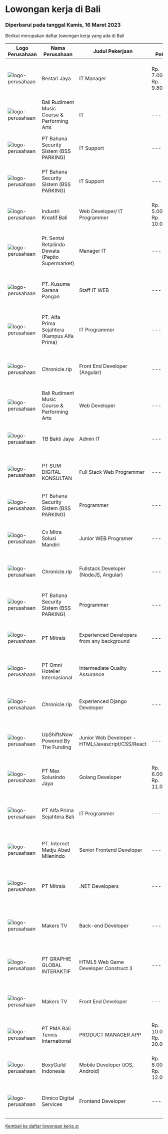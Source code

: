 
  # Lowongan kerja di Bali

  ### Diperbarui pada tanggal Kamis, 16 Maret 2023

  Berikut merupakan daftar lowongan kerja yang ada di Bali

  |Logo Perusahaan | Nama Perusahaan | Judul Pekerjaan | Gaji Pekerjaan | Lokasi | Deskripsi | Tanggal diunggah | Pranala |
  | -------------- | --------------- | --------------- | --------- | --------- | -------------- | ------- | ----------- |
  |![logo-perusahaan](https://image-service-cdn.seek.com.au/45a11907eae64124e0c6985efec1606da2c99ee6/ee4dce1061f3f616224767ad58cb2fc751b8d2dc)|Bestari Jaya|IT Manager|Rp. 7.000.000-Rp. 9.800.000|Badung|The ideal candidate will have a wealth of experience tackling various hardware and software problems. They should be comfortable providing technology...|Rabu, 15 Maret 2023|https://www.jobstreet.co.id/id/job/it-manager-4262747?token=0~225038b7-9176-46a3-9d77-5fc6a648943b&sectionRank=1&jobId=jobstreet-id-job-4262747|
|![logo-perusahaan](https://i.ibb.co/sqvTCh9/112815900-stock-vector-no-image-available-icon-flat-vector.webp)|Bali Rudiment Music Course & Performing Arts|IT|---|Padang|Freshgraduate dari bidang ilmu komputer, teknologi informasi Menguasai bahasa pemrograman Memahami jaringan komputer, instalasi software dan hardware...|Rabu, 15 Maret 2023|https://www.jobstreet.co.id/id/job/it-1034842336?token=0~225038b7-9176-46a3-9d77-5fc6a648943b&sectionRank=2&jobId=jobstreet-id-job-1034842336|
|![logo-perusahaan](https://i.ibb.co/sqvTCh9/112815900-stock-vector-no-image-available-icon-flat-vector.webp)|PT Bahana Security Sistem (BSS PARKING)|IT Support|---|Padang|Kualifikasi:• Pendidikan minimal D3 (Jurusan Mesin/ Elektro/ Sipil/ IT)• Mampu mengoperasikan komputer dan (Ms. Word &amp; Excel)• Menguasai sistem...|Rabu, 15 Maret 2023|https://www.jobstreet.co.id/id/job/it-support-1034859311?token=0~225038b7-9176-46a3-9d77-5fc6a648943b&sectionRank=3&jobId=jobstreet-id-job-1034859311|
|![logo-perusahaan](https://i.ibb.co/sqvTCh9/112815900-stock-vector-no-image-available-icon-flat-vector.webp)|PT Bahana Security Sistem (BSS PARKING)|IT Support|---|Klungkung|Kualifikasi:• Pendidikan minimal D3 (Jurusan Mesin/ Elektro/ Sipil/ IT)• Mampu mengoperasikan komputer dan (Ms. Word &amp; Excel)• Menguasai sistem...|Rabu, 15 Maret 2023|https://www.jobstreet.co.id/id/job/it-support-1035096566?token=0~225038b7-9176-46a3-9d77-5fc6a648943b&sectionRank=4&jobId=jobstreet-id-job-1035096566|
|![logo-perusahaan](https://i.ibb.co/sqvTCh9/112815900-stock-vector-no-image-available-icon-flat-vector.webp)|Industri Kreatif Bali|Web Developer/ IT Programmer|Rp. 5.000.000-Rp. 10.000.000|Bali|Benefits:Salary and bonuses Remote work life balance Skill developmentWe are seeking talented and experienced Web Developers to join our team. The...|Selasa, 14 Maret 2023|https://www.jobstreet.co.id/id/job/web-developer-it-programmer-4260499?token=0~225038b7-9176-46a3-9d77-5fc6a648943b&sectionRank=5&jobId=jobstreet-id-job-4260499|
|![logo-perusahaan](https://i.ibb.co/sqvTCh9/112815900-stock-vector-no-image-available-icon-flat-vector.webp)|Pt. Sental Retailindo Dewata (Pepito Supermarket)|Manager IT|---|Kuta|Merencanakan strategi implementasi atas kebijakan perusahaanMemastikan semua sistem IT dapat berjalan dengan lancarMemonitor pelaksanaan strategi dan...|Rabu, 15 Maret 2023|https://www.jobstreet.co.id/id/job/manager-it-1034914751?token=0~225038b7-9176-46a3-9d77-5fc6a648943b&sectionRank=6&jobId=jobstreet-id-job-1034914751|
|![logo-perusahaan](https://i.ibb.co/sqvTCh9/112815900-stock-vector-no-image-available-icon-flat-vector.webp)|PT. Kusuma Sarana Pangan|Staff IT WEB|---|Bali|PT. KUSUMA SARANA PANGANPenempatan di : TabananDeskripsi Pekerjaan : Melakukan analisa terkait pengembangan sistem situs web / aplikasi dan Melakukan...|Rabu, 15 Maret 2023|https://www.jobstreet.co.id/id/job/staff-it-web-1034797413?token=0~225038b7-9176-46a3-9d77-5fc6a648943b&sectionRank=7&jobId=jobstreet-id-job-1034797413|
|![logo-perusahaan](https://i.ibb.co/sqvTCh9/112815900-stock-vector-no-image-available-icon-flat-vector.webp)|PT. Alfa Prima Sejahtera (Kampus Alfa Prima)|IT Programmer|---|Bali|KAPAN TERAKHIR KALI ANDA MERASA BENAR-BENAR BAHAGIA DALAM BEKERJA?Ayo seru-seruan bareng kami di Alfa Prima. Sebuah Lembaga  Pendidikan yang sedang...|Rabu, 15 Maret 2023|https://www.jobstreet.co.id/id/job/it-programmer-1034957002?token=0~225038b7-9176-46a3-9d77-5fc6a648943b&sectionRank=8&jobId=jobstreet-id-job-1034957002|
|![logo-perusahaan](https://image-service-cdn.seek.com.au/7977cab6eaa2aa12d661f57f3b951da0b53b9ec0/ee4dce1061f3f616224767ad58cb2fc751b8d2dc)|Chronicle.rip|Front End Developer (Angular)|---|Bali|Do you love a good challenge? Are you a creative thinker who's always looking for new and innovative ways to solve problems? Then Chronicle might be...|Rabu, 15 Maret 2023|https://www.jobstreet.co.id/id/job/front-end-developer-angular-4243532?token=0~225038b7-9176-46a3-9d77-5fc6a648943b&sectionRank=9&jobId=jobstreet-id-job-4243532|
|![logo-perusahaan](https://i.ibb.co/sqvTCh9/112815900-stock-vector-no-image-available-icon-flat-vector.webp)|Bali Rudiment Music Course & Performing Arts|Web Developer|---|Padang|Freshgraduate dari bidang ilmu komputer, teknologi informasi  Menguasai bahasa pemrograman Memahami jaringan komputer, instalasi software dan hardware...|Rabu, 15 Maret 2023|https://www.jobstreet.co.id/id/job/web-developer-1034842344?token=0~225038b7-9176-46a3-9d77-5fc6a648943b&sectionRank=10&jobId=jobstreet-id-job-1034842344|
|![logo-perusahaan](https://image-service-cdn.seek.com.au/c8a6bb168a90c7b34315543d20233555c173e7ef/ee4dce1061f3f616224767ad58cb2fc751b8d2dc)|TB Bakti Jaya|Admin IT|---|Padang|Pengalaman di posisi yang sama dari 2 tahun; Pengetahuan tentang berbagai sistem pencarian, dan mampu untuk menggunakannya; Mampu berkomunikasi dengan...|Selasa, 14 Maret 2023|https://www.jobstreet.co.id/id/job/admin-it-1035028157?token=0~225038b7-9176-46a3-9d77-5fc6a648943b&sectionRank=11&jobId=jobstreet-id-job-1035028157|
|![logo-perusahaan](https://i.ibb.co/sqvTCh9/112815900-stock-vector-no-image-available-icon-flat-vector.webp)|PT SUM DIGITAL KONSULTAN|Full Stack Web Programmer|---|Bali|PT. Sum Digital Konsultan adalah Perusahaan bergerak dibidang IT di Bali yang memiliki hubungan kerjasama dengan perusahaan IT di Jepang. Bergerak...|Rabu, 15 Maret 2023|https://www.jobstreet.co.id/id/job/full-stack-web-programmer-1035043548?token=0~225038b7-9176-46a3-9d77-5fc6a648943b&sectionRank=12&jobId=jobstreet-id-job-1035043548|
|![logo-perusahaan](https://i.ibb.co/sqvTCh9/112815900-stock-vector-no-image-available-icon-flat-vector.webp)|PT Bahana Security Sistem (BSS PARKING)|Programmer|---|Padang|Kualifikasi: Pria/WanitaKomunikatif, dapat bekerja dalam Team &amp; IndividuPendidikan minimal D3 (Jurusan Teknik Informatika / Sistem Informasi/...|Rabu, 15 Maret 2023|https://www.jobstreet.co.id/id/job/programmer-1034825163?token=0~225038b7-9176-46a3-9d77-5fc6a648943b&sectionRank=13&jobId=jobstreet-id-job-1034825163|
|![logo-perusahaan](https://i.ibb.co/sqvTCh9/112815900-stock-vector-no-image-available-icon-flat-vector.webp)|Cv Mitra Solusi  Mandiri|Junior WEB Programer|---|Bali|Keuntungan:1. Gaji UMR Bali.2. Tunjangan  Deskripsi pekerjaan:1. Menguasai bahasa pemograman Laravel, Javascript, Vue Js dan Desain.2. Mampu...|Rabu, 15 Maret 2023|https://www.jobstreet.co.id/id/job/junior-web-programer-1035065370?token=0~225038b7-9176-46a3-9d77-5fc6a648943b&sectionRank=14&jobId=jobstreet-id-job-1035065370|
|![logo-perusahaan](https://image-service-cdn.seek.com.au/54d704f55a597b1421c2fa80146242efd1397131/ee4dce1061f3f616224767ad58cb2fc751b8d2dc)|Chronicle.rip|Fullstack Developer (NodeJS, Angular)|---|Bali|Are you an innovative and creative thinker who wants to make a difference in an exciting and rapidly growing industry? Look no further! Our startup in...|Rabu, 15 Maret 2023|https://www.jobstreet.co.id/id/job/fullstack-developer-nodejs-angular-4243521?token=0~225038b7-9176-46a3-9d77-5fc6a648943b&sectionRank=15&jobId=jobstreet-id-job-4243521|
|![logo-perusahaan](https://i.ibb.co/sqvTCh9/112815900-stock-vector-no-image-available-icon-flat-vector.webp)|PT Bahana Security Sistem (BSS PARKING)|Programmer|---|Klungkung|Kualifikasi:  • Pria/Wanita• Komunikatif, dapat bekerja dalam Team &amp; Individu• Pendidikan minimal D3 (Jurusan Teknik Informatika / Sistem...|Rabu, 15 Maret 2023|https://www.jobstreet.co.id/id/job/programmer-1035096479?token=0~225038b7-9176-46a3-9d77-5fc6a648943b&sectionRank=16&jobId=jobstreet-id-job-1035096479|
|![logo-perusahaan](https://image-service-cdn.seek.com.au/7026eb1e60f7602835ce5daa9bc2edc6d0996c85/ee4dce1061f3f616224767ad58cb2fc751b8d2dc)|PT Mitrais|Experienced Developers from any background|---|Bali|Build your Career with Mitrais ! We're looking for experienced Software Engineers from any background to be part of our team. What will you be doing? ...|Rabu, 15 Maret 2023|https://www.jobstreet.co.id/id/job/experienced-developers-from-any-background-4262572?token=0~225038b7-9176-46a3-9d77-5fc6a648943b&sectionRank=17&jobId=jobstreet-id-job-4262572|
|![logo-perusahaan](https://i.ibb.co/sqvTCh9/112815900-stock-vector-no-image-available-icon-flat-vector.webp)|PT Omni Hotelier Internasional|Intermediate Quality Assurance|---|Bali|Kami sedang mencari Junior QA untuk bergabung dengan tim kami dalam memastikan produk-produk kami memenuhi standar kualitas tertinggi. Sebagai Junior...|Rabu, 15 Maret 2023|https://www.jobstreet.co.id/id/job/intermediate-quality-assurance-1035028250?token=0~225038b7-9176-46a3-9d77-5fc6a648943b&sectionRank=18&jobId=jobstreet-id-job-1035028250|
|![logo-perusahaan](https://image-service-cdn.seek.com.au/54d704f55a597b1421c2fa80146242efd1397131/ee4dce1061f3f616224767ad58cb2fc751b8d2dc)|Chronicle.rip|Experienced Django Developer|---|Bali|Are you an experienced Django developer who is passionate about using technology to make a real impact on people's lives? Join our team at Chronicle,...|Rabu, 15 Maret 2023|https://www.jobstreet.co.id/id/job/experienced-django-developer-4243509?token=0~225038b7-9176-46a3-9d77-5fc6a648943b&sectionRank=19&jobId=jobstreet-id-job-4243509|
|![logo-perusahaan](https://i.ibb.co/sqvTCh9/112815900-stock-vector-no-image-available-icon-flat-vector.webp)|UpShiftsNow Powered By The Funding|Junior Web Developer - HTML/Javascript/CSS/React|---|Bali|-&gt; Are you a keen developer willing to work hard and gain a lot of experience?-&gt; Eager to learn and grow in a fast-paced equal opportunity...|Rabu, 15 Maret 2023|https://www.jobstreet.co.id/id/job/junior-web-developer-html-javascript-css-react-1034957038?token=0~225038b7-9176-46a3-9d77-5fc6a648943b&sectionRank=20&jobId=jobstreet-id-job-1034957038|
|![logo-perusahaan](https://image-service-cdn.seek.com.au/d528f747d71b6f25f37f0562919e21c80001cd02/ee4dce1061f3f616224767ad58cb2fc751b8d2dc)|PT Max Solusindo Jaya|Golang Developer|Rp. 6.000.000-Rp. 11.000.000|Bali|Write efficient, scalable and modular Go code. Knowledge how about code optimizing, query optimizing, and goroutine. Familiar with RESTful API and...|Selasa, 14 Maret 2023|https://www.jobstreet.co.id/id/job/golang-developer-4261426?token=0~225038b7-9176-46a3-9d77-5fc6a648943b&sectionRank=21&jobId=jobstreet-id-job-4261426|
|![logo-perusahaan](https://image-service-cdn.seek.com.au/63f40e7f255a2776a9903d4f3357ed45921566f7/ee4dce1061f3f616224767ad58cb2fc751b8d2dc)|PT Alfa Prima Sejahtera Bali|IT Programmer|---|Denpasar|KAPAN TERAKHIR KALI ANDA MERASA BENAR-BENAR BAHAGIA DALAM BEKERJA?Ayo seru-seruan bareng kami di Alfa Prima. Sebuah Lembaga Pendidikan yang sedang...|Jumat, 10 Maret 2023|https://www.jobstreet.co.id/id/job/it-programmer-4257367?token=0~225038b7-9176-46a3-9d77-5fc6a648943b&sectionRank=22&jobId=jobstreet-id-job-4257367|
|![logo-perusahaan](https://image-service-cdn.seek.com.au/333c3eec13791aaf6942751977cd098be896d817/ee4dce1061f3f616224767ad58cb2fc751b8d2dc)|PT. Internet Madju Abad Milenindo|Senior Frontend Developer|---|Bali|Job Descriptions Turning UI/UX designs into prototypes, creating excellent interactions from designs Writing reusable code and libraries to a standard...|Minggu, 12 Maret 2023|https://www.jobstreet.co.id/id/job/senior-frontend-developer-4248073?token=0~225038b7-9176-46a3-9d77-5fc6a648943b&sectionRank=23&jobId=jobstreet-id-job-4248073|
|![logo-perusahaan](https://image-service-cdn.seek.com.au/969b0c47f133a1e0155056a5d964c63953dd6304/ee4dce1061f3f616224767ad58cb2fc751b8d2dc)|PT Mitrais|.NET Developers|---|Denpasar|Build your Career with Mitrais! We're looking for experienced .NET Software Engineers to be part of our team. What will you be doing?  Coding...|Rabu, 15 Maret 2023|https://www.jobstreet.co.id/id/job/.net-developers-4262570?token=0~225038b7-9176-46a3-9d77-5fc6a648943b&sectionRank=24&jobId=jobstreet-id-job-4262570|
|![logo-perusahaan](https://i.ibb.co/sqvTCh9/112815900-stock-vector-no-image-available-icon-flat-vector.webp)|Makers TV|Back-end Developer|---|Bali|A tech company in Canggu, Bali is looking for a talented and enthusiastic Back End Developer (Full-time, Bali based)Responsibilities: Participate in...|Rabu, 15 Maret 2023|https://www.jobstreet.co.id/id/job/back-end-developer-1034997737?token=0~225038b7-9176-46a3-9d77-5fc6a648943b&sectionRank=25&jobId=jobstreet-id-job-1034997737|
|![logo-perusahaan](https://image-service-cdn.seek.com.au/f9a751ea24d68e4658d0eb7882e2db58a9b95cb0/ee4dce1061f3f616224767ad58cb2fc751b8d2dc)|PT GRAPHIE GLOBAL INTERAKTIF|HTML5 Web Game Developer Construct 3|---|Bali|Deskripsi Pekerjaan : Usia maksimal 35 tahun Pendidikan terakhir minimal D3 Menyenangi dunia aplikasi komputer dan pembuatan game Mempunyai kemampuan...|Minggu, 12 Maret 2023|https://www.jobstreet.co.id/id/job/html5-web-game-developer-construct-3-4258701?token=0~225038b7-9176-46a3-9d77-5fc6a648943b&sectionRank=26&jobId=jobstreet-id-job-4258701|
|![logo-perusahaan](https://i.ibb.co/sqvTCh9/112815900-stock-vector-no-image-available-icon-flat-vector.webp)|Makers TV|Front End Developer|---|Bali|A design studio in Canggu, Bali is looking for a talented and enthusiastic Front End Developer (Full-time)Responsibilities: Maintain and improve the...|Rabu, 15 Maret 2023|https://www.jobstreet.co.id/id/job/front-end-developer-1034997932?token=0~225038b7-9176-46a3-9d77-5fc6a648943b&sectionRank=27&jobId=jobstreet-id-job-1034997932|
|![logo-perusahaan](https://image-service-cdn.seek.com.au/0dc73b48104d18cb435ec9de03d318aca56f29b4/ee4dce1061f3f616224767ad58cb2fc751b8d2dc)|PT PMA Bali Tennis International|PRODUCT MANAGER APP|Rp. 10.000.000-Rp. 20.000.000|Bali|Constant improving / developing / testing the App features. Selling company services (Liga App) to corporate clients (tennis and sport clubs, studios...|Sabtu, 11 Maret 2023|https://www.jobstreet.co.id/id/job/product-manager-app-4258524?token=0~225038b7-9176-46a3-9d77-5fc6a648943b&sectionRank=28&jobId=jobstreet-id-job-4258524|
|![logo-perusahaan](https://image-service-cdn.seek.com.au/6d1b4e6069734452cdd54b7a79c5d0e922837cfb/ee4dce1061f3f616224767ad58cb2fc751b8d2dc)|BoxyGuild Indonesia|Mobile Developer (iOS, Android)|Rp. 8.000.000-Rp. 12.000.000|Badung|Looking for mobile developers willing to work in Bali in an office setting full time in Canggu.What will you be doing? coding high-quality software,...|Selasa, 14 Maret 2023|https://www.jobstreet.co.id/id/job/mobile-developer-ios-android-4240923?token=0~225038b7-9176-46a3-9d77-5fc6a648943b&sectionRank=29&jobId=jobstreet-id-job-4240923|
|![logo-perusahaan](https://i.ibb.co/sqvTCh9/112815900-stock-vector-no-image-available-icon-flat-vector.webp)|Dimico Digital Services|Frontend Developer|---|Bali|Responsibilities: Convert designs into Next.JS/ReactJS components Accurately translate user and business needs into functional frontend code Working...|Rabu, 15 Maret 2023|https://www.jobstreet.co.id/id/job/frontend-developer-4263722?token=0~225038b7-9176-46a3-9d77-5fc6a648943b&sectionRank=30&jobId=jobstreet-id-job-4263722|


  [Kembali ke daftar lowongan kerja 🔙](../README.md#daftar-lowongan-kerja)
  